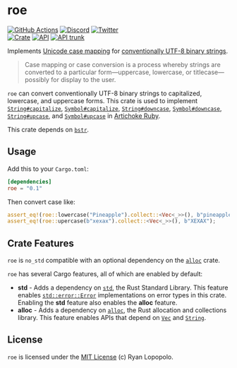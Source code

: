 # roe

[![GitHub Actions](https://github.com/artichoke/roe/workflows/CI/badge.svg)](https://github.com/artichoke/roe/actions)
[![Discord](https://img.shields.io/discord/607683947496734760)](https://discord.gg/QCe2tp2)
[![Twitter](https://img.shields.io/twitter/follow/artichokeruby?label=Follow&style=social)](https://twitter.com/artichokeruby)
<br>
[![Crate](https://img.shields.io/crates/v/roe.svg)](https://crates.io/crates/roe)
[![API](https://docs.rs/roe/badge.svg)](https://docs.rs/roe)
[![API trunk](https://img.shields.io/badge/docs-trunk-blue.svg)](https://artichoke.github.io/roe/roe/)

Implements [Unicode case mapping] for [conventionally UTF-8 binary strings].

> Case mapping or case conversion is a process whereby strings are converted to
> a particular form—uppercase, lowercase, or titlecase—possibly for display to
> the user.

`roe` can convert conventionally UTF-8 binary strings to capitalized, lowercase,
and uppercase forms. This crate is used to implement [`String#capitalize`],
[`Symbol#capitalize`], [`String#downcase`], [`Symbol#downcase`],
[`String#upcase`], and [`Symbol#upcase`] in [Artichoke Ruby].

This crate depends on [`bstr`].

## Usage

Add this to your `Cargo.toml`:

```toml
[dependencies]
roe = "0.1"
```

Then convert case like:

```rust
assert_eq!(roe::lowercase("Pineapple").collect::<Vec<_>>(), b"pineapple");
assert_eq!(roe::upercase(b"xexax").collect::<Vec<_>>(), b"XEXAX");
```

## Crate Features

`roe` is `no_std` compatible with an optional dependency on the [`alloc`] crate.

`roe` has several Cargo features, all of which are enabled by default:

- **std** - Adds a dependency on [`std`], the Rust Standard Library. This
  feature enables [`std::error::Error`] implementations on error types in this
  crate. Enabling the **std** feature also enables the **alloc** feature.
- **alloc** - Adds a dependency on [`alloc`], the Rust allocation and
  collections library. This feature enables APIs that depend on [`Vec`] and
  [`String`].

## License

`roe` is licensed under the [MIT License](LICENSE) (c) Ryan Lopopolo.

[unicode case mapping]: https://unicode.org/faq/casemap_charprop.html#casemap
[conventionally utf-8 binary strings]:
  https://docs.rs/bstr/0.2.*/bstr/#when-should-i-use-byte-strings
[`string#capitalize`]:
  https://ruby-doc.org/core-2.6.3/String.html#method-i-capitalize
[`symbol#capitalize`]:
  https://ruby-doc.org/core-2.6.3/Symbol.html#method-i-capitalize
[`string#downcase`]:
  https://ruby-doc.org/core-2.6.3/String.html#method-i-downcase
[`symbol#downcase`]:
  https://ruby-doc.org/core-2.6.3/Symbol.html#method-i-downcase
[`string#upcase`]: https://ruby-doc.org/core-2.6.3/String.html#method-i-upcase
[`symbol#upcase`]: https://ruby-doc.org/core-2.6.3/Symbol.html#method-i-upcase
[artichoke ruby]: https://github.com/artichoke/artichoke
[`bstr`]: https://crates.io/crates/bstr
[`alloc`]: https://doc.rust-lang.org/stable/alloc/index.html
[`std`]: https://doc.rust-lang.org/stable/std/index.html
[`std::error::error`]:
  https://doc.rust-lang.org/stable/std/error/trait.Error.html
[`vec`]: https://doc.rust-lang.org/stable/alloc/vec/struct.Vec.html
[`string`]: https://doc.rust-lang.org/stable/alloc/string/struct.String.html
[cargo-fuzz]: https://crates.io/crates/cargo-fuzz
